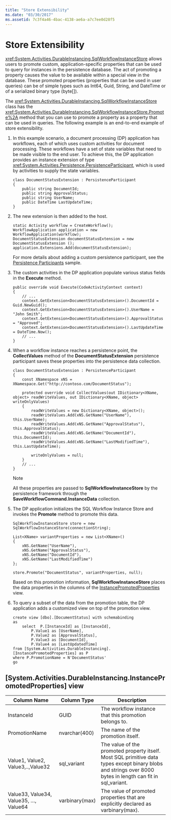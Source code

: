 ```yaml
---
title: "Store Extensibility"
ms.date: "03/30/2017"
ms.assetid: 7c3f4a46-4bac-4138-ae6a-a7c7ee0d28f5
---
```

# Store Extensibility
<xref:System.Activities.DurableInstancing.SqlWorkflowInstanceStore> allows users to promote custom, application-specific properties that can be used to query for instances in the persistence database. The act of promoting a property causes the value to be available within a special view in the database. These promoted properties (properties that can be used in user queries) can be of simple types such as Int64, Guid, String, and DateTime or of a serialized binary type (byte[]).  

 The <xref:System.Activities.DurableInstancing.SqlWorkflowInstanceStore> class has the <xref:System.Activities.DurableInstancing.SqlWorkflowInstanceStore.Promote%2A> method that you can use to promote a property as a property that can be used in queries. The following example is an end-to-end example of store extensibility.  

1. In this example scenario, a document processing (DP) application has workflows, each of which uses custom activities for document processing. These workflows have a set of state variables that need to be made visible to the end user. To achieve this, the DP application provides an instance extension of type <xref:System.Activities.Persistence.PersistenceParticipant>, which is used by activities to supply the state variables.  

   ```  
   class DocumentStatusExtension : PersistenceParticipant  
   {  
       public string DocumentId;  
       public string ApprovalStatus;  
       public string UserName;  
       public DateTime LastUpdateTime;  
   }  
   ```  

2. The new extension is then added to the host.  

   ```  
   static Activity workflow = CreateWorkflow();  
   WorkflowApplication application = new WorkflowApplication(workflow);  
   DocumentStatusExtension documentStatusExtension = new DocumentStatusExtension ();  
   application.Extensions.Add(documentStatusExtension);  
   ```  

    For more details about adding a custom persistence participant, see the [Persistence Participants](../../../docs/framework/windows-workflow-foundation/persistence-participants.md) sample.  

3. The custom activities in the DP application populate various status fields in the **Execute** method.  

   ```  
   public override void Execute(CodeActivityContext context)  
   {  
       // ...  
       context.GetExtension<DocumentStatusExtension>().DocumentId = Guid.NewGuid();  
       context.GetExtension<DocumentStatusExtension>().UserName = "John Smith";  
       context.GetExtension<DocumentStatusExtension>().ApprovalStatus = "Approved";  
       context.GetExtension<DocumentStatusExtension>().LastUpdateTime = DateTime.Now();  
       // ...  
   }  
   ```  

4. When a workflow instance reaches a persistence point, the **CollectValues** method of the **DocumentStatusExtension** persistence participant saves these properties into the persistence data collection.  

   ```  
   class DocumentStatusExtension : PersistenceParticipant  
   {  
       const XNamespace xNS = XNamespace.Get("http://contoso.com/DocumentStatus");  

       protected override void CollectValues(out IDictionary<XName, object> readWriteValues, out IDictionary<XName, object> writeOnlyValues)  
       {  
           readWriteValues = new Dictionary<XName, object>();  
           readWriteValues.Add(xNS.GetName("UserName"), this.UserName);  
           readWriteValues.Add(xNS.GetName("ApprovalStatus"), this.ApprovalStatus);  
           readWriteValues.Add(xNS.GetName("DocumentId"), this.DocumentId);  
           readWriteValues.Add(xNS.GetName("LastModifiedTime"), this.LastUpdateTime);  

           writeOnlyValues = null;  
       }  
       // ...  
   }  
   ```  

   > [!NOTE]
   >  All these properties are passed to **SqlWorkflowInstanceStore** by the persistence framework through the **SaveWorkflowCommand.InstanceData** collection.  

5. The DP application initializes the SQL Workflow Instance Store and invokes the **Promote** method to promote this data.  

   ```  
   SqlWorkflowInstanceStore store = new SqlWorkflowInstanceStore(connectionString);  

   List<XName> variantProperties = new List<XName>()   
   {   
       xNS.GetName("UserName"),   
       xNS.GetName("ApprovalStatus"),   
       xNS.GetName("DocumentId"),   
       xNS.GetName("LastModifiedTime")   
   };  

   store.Promote("DocumentStatus", variantProperties, null);  
   ```  

    Based on this promotion information, **SqlWorkflowInstanceStore** places the data properties in the columns of the [InstancePromotedProperties](#InstancePromotedProperties) view.

6. To query a subset of the data from the promotion table, the DP application adds a customized view on top of the promotion view.  

   ```  
   create view [dbo].[DocumentStatus] with schemabinding  
   as  
       select  P.[InstanceId] as [InstanceId],  
           P.Value1 as [UserName],  
           P.Value2 as [ApprovalStatus],  
           P.Value3 as [DocumentId],  
           P.Value4 as [LastUpdatedTime]  
   from [System.Activities.DurableInstancing].[InstancePromotedProperties] as P  
   where P.PromotionName = N'DocumentStatus'  
   go  
   ```  

##  <a name="InstancePromotedProperties"></a> [System.Activities.DurableInstancing.InstancePromotedProperties] view  


|              Column Name              |  Column Type   |                                                                        Description                                                                         |
|---------------------------------------|----------------|------------------------------------------------------------------------------------------------------------------------------------------------------------|
|              InstanceId               |      GUID      |                                                   The workflow instance that this promotion belongs to.                                                    |
|             PromotionName             | nvarchar(400)  |                                                             The name of the promotion itself.                                                              |
|   Value1, Value2, Value3,..,Value32   |  sql_variant   | The value of the promoted property itself. Most SQL primitive data types except binary blobs and strings over 8000 bytes in length can fit in sql_variant. |
| Value33, Value34, Value35, …, Value64 | varbinary(max) |                                      The value of promoted properties that are explicitly declared as varbinary(max).                                      |

